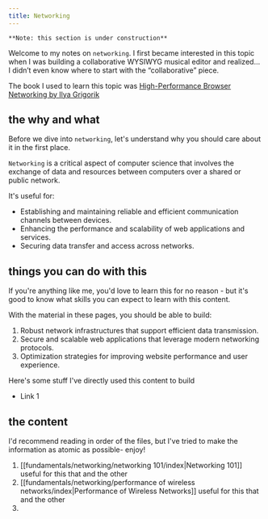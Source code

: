 ```yaml
---
title: Networking
---
```

`**Note: this section is under construction**`

Welcome to my notes on `networking`. I first became interested in this topic when I was building a collaborative WYSIWYG musical editor and realized… I didn’t even know where to start with the “collaborative” piece.

The book I used to learn this topic was [High-Performance Browser Networking by Ilya Grigorik](https://hpbn.co/)

## the why and what

Before we dive into `networking`, let's understand why you should care about it in the first place.

`Networking` is a critical aspect of computer science that involves the exchange of data and resources between computers over a shared or public network.

It's useful for:
- Establishing and maintaining reliable and efficient communication channels between devices.
- Enhancing the performance and scalability of web applications and services.
- Securing data transfer and access across networks.

## things you can do with this

If you're anything like me, you'd love to learn this for no reason - but it's good to know what skills you can expect to learn with this content.

With the material in these pages, you should be able to build:
1. Robust network infrastructures that support efficient data transmission.
2. Secure and scalable web applications that leverage modern networking protocols.
3. Optimization strategies for improving website performance and user experience.

Here's some stuff I've directly used this content to build
- Link 1

## the content

I'd recommend reading in order of the files, but I've tried to make the information as atomic as possible- enjoy!

1. [[fundamentals/networking/networking 101/index|Networking 101]] useful for this that and the other
2. [[fundamentals/networking/performance of wireless networks/index|Performance of Wireless Networks]] useful for this that and the other
3. 